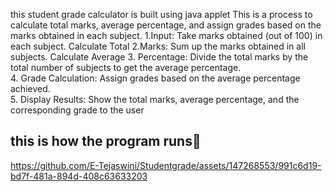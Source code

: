 this student grade calculator is built using java applet
This is a process to calculate total marks, average percentage, and assign grades based on the marks obtained in each subject.
1.Input: Take marks obtained (out of 100) in each subject. Calculate Total
2.Marks: Sum up the marks obtained in all subjects. Calculate Average
3. Percentage: Divide the total marks by the total number of subjects to get the average percentage.	
4. Grade Calculation: Assign grades based on the average percentage achieved.	
5. Display Results: Show the total marks, average percentage, and the corresponding grade to the user
## this is how the program runs👀
https://github.com/E-Tejaswini/Studentgrade/assets/147268553/991c6d19-bd7f-481a-894d-408c63633203


